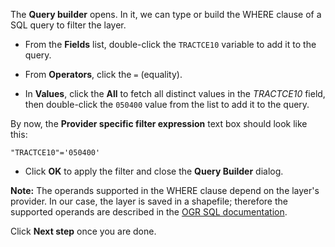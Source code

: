 The **Query builder** opens. In it, we can type or build the WHERE
clause of a SQL query to filter the layer.

- From the **Fields** list, double-click the `TRACTCE10` variable to add
it to the query.

- From **Operators**, click the `=` (equality).

- In **Values**, click the **All** to fetch all distinct values in the
*TRACTCE10* field, then double-click the `050400` value from the
list to add it to the query.

By now, the **Provider specific filter expression** text box should look
like this:

`"TRACTCE10"='050400'`

- Click **OK** to apply the filter and close the **Query Builder** dialog.

**Note:** The operands supported in the WHERE clause depend on the
layer's provider. In our case, the layer is saved in a shapefile;
therefore the supported operands are described in the [OGR
SQL documentation](http://www.gdal.org/ogr_sql.html).

Click **Next step** once you are done.